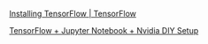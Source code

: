 [Installing TensorFlow | TensorFlow](https://www.tensorflow.org/install/)

[TensorFlow + Jupyter Notebook + Nvidia DIY Setup](https://medium.com/towards-data-science/tensorflow-jupyter-notebook-nvidia-diy-setup-473acfe5b0e)
